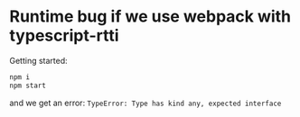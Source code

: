 # Runtime bug if we use webpack with typescript-rtti

Getting started:

```sh
npm i
npm start
```

and we get an error: `TypeError: Type has kind any, expected interface`
